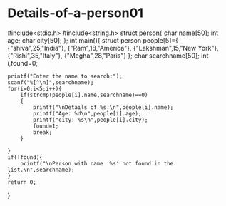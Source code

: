 # Details-of-a-person01
#include<stdio.h>
#include<string.h>
struct person{
    char name[50];
    int age;
    char city[50];
};
int main(){
struct person people[5]={
    {"shiva",25,"India"},
    {"Ram",18,"America"},
    {"Lakshman",15,"New York"},
    {"Rishi",35,"Italy"},
    {"Megha",28,"Paris"}
    };
    char searchname[50];
    int i,found=0;
    
    printf("Enter the name to search:");
    scanf("%[^\n]",searchname);
    for(i=0;i<5;i++){
        if(strcmp(people[i].name,searchname)==0)
        {
            printf("\nDetails of %s:\n",people[i].name);
            printf("Age: %d\n",people[i].age);
            printf("city: %s\n",people[i].city);
            found=1;
            break;
        }
        
    }
    if(!found){
        printf("\nPerson with name '%s' not found in the list.\n",searchname);
    }
    return 0;
}
